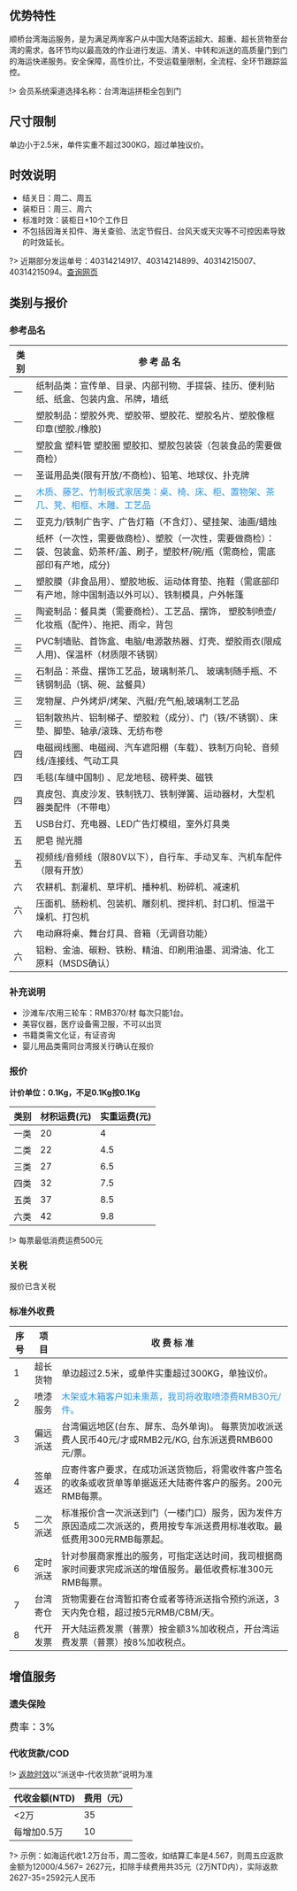 ## 优势特性
顺桥台湾海运服务，是为满足两岸客户从中国大陆寄运超大、超重、超长货物至台湾的需求，各环节均以最高效的作业进行发运、清关、中转和派送的高质量门到门的海运快递服务。安全保障，高性价比，不受运载量限制，全流程、全环节跟踪监控。

!> 会员系统渠道选择名称：台湾海运拼柜全包到门

## 尺寸限制
单边小于2.5米，单件实重不超过300KG，超过单独议价。

## 时效说明
- 结关日：周二、周五
- 装柜日：周三、周六
- 标准时效：装柜日+10个工作日
- 不包括因海关扣件、海关查验、法定节假日、台风天或天灾等不可控因素导致的时效延长。

?> 近期部分发运单号：40314214917、40314214899、40314215007、40314215094。[查询网页](http://www.track-line.hk/)

## 类别与报价

### 参考品名
| 类 别 | 参 考 品 名                                                            |
|-----|--------------------------------------------------------------------|
| 一  | 纸制品类：宣传单、目录、内部刊物、手提袋、挂历、便利贴纸、纸盒、包装内盒、吊牌，墙纸                         |
| 一  | 塑胶制品：塑胶外壳、塑胶带、塑胶花、塑胶名片、塑胶像框 印章(塑胶./橡胶)                             |
| 一  | 塑胶盒 塑料管  塑胶圈  塑胶扣、塑胶包装袋（包装食品的需要做商检）                                |
| 一  | 圣诞用品类(限有开放/不商检)、铅笔、地球仪、扑克牌                                         |
| 二  | <font color=#2294f4>木质、藤艺、竹制板式家居类：桌、椅、床、柜、置物架、茶几、凳、相框、木雕、工艺品</font>                           |
| 二  | 亚克力/铁制广告字、广告灯箱（不含灯）、壁挂架、油画/蜡烛                                      |
| 二  | 纸杯（一次性，需要做商检）、塑胶（一次性，需要做商检）：袋、包装盒、奶茶杯/盖、刷子，塑胶杯/碗/瓶（需商检，需底部印有产地，成分) |
| 二  | 塑胶膜（非食品用）、塑胶地板、运动体育垫、拖鞋（需底部印有产地，除中国制造以外可以）、铁制模具，户外帐篷               |
| 三  | 陶瓷制品：餐具类（需要商检）、工艺品、摆饰， 塑胶制喷壶/化妆瓶（配件）、拖把、雨伞，背包                      |
| 三  | PVC制墙贴、首饰盒、电脑/电源散热器、灯壳、塑胶雨衣(限成人用)、保温杯（材质限不锈钢）                      |
| 三  | 石制品：茶盘、摆饰工艺品，玻璃制茶几、 玻璃制随手瓶、不锈钢制品（锅、碗、盆餐具）                          |
| 三  | 宠物屋、户外烤炉/烤架、汽艇/充气船,玻璃制工艺品                                          |
| 三  | 铝制散热片、铝制梯子、塑胶粒（成分）、门（铁/不锈钢）、床垫、脚垫、轴承/滚珠、无纺布卷                       |
| 四  | 电磁阀线圈、电磁阀、汽车遮阳棚（车载）、铁制万向轮、音频线/连接线、气动工具                             |
| 四  |  毛毯(车缝中国制) 、尼龙地毯、磅秤类、磁铁                                            |
| 四  | 真皮包、真皮沙发、铁制铣刀、铁制弹簧、运动器材，大型机器类配件（不带电）                               |
| 五  | USB台灯、充电器、LED广告灯模组，室外灯具类                                           |
| 五  | 肥皂 抛光腊                                                             |
| 五  | 视频线/音频线（限80V以下），自行车、手动叉车、汽机车配件（限有开放）                               |
| 六  | 农耕机、割灌机、草坪机、播种机、粉碎机、减速机                                            |
| 六  | 压面机、肠粉机、包装机、雕刻机、搅拌机、封口机、恒温干燥机、打包机                                  |
| 六  | 电动麻将桌、舞台灯具、音箱（无调音功能）                                               |
| 六  | 铝粉、金油、碳粉、铁粉、精油、印刷用油墨、润滑油、化工原料（MSDS确认）                              |

### 补充说明
- 沙滩车/农用三轮车：RMB370/材 每次只能1台。
- 美容仪器，医疗设备需卫服，不可以出货
- 书籍类需文化证，有证咨询
- 婴儿用品类需同台湾报关行确认在报价

### 报价
**计价单位：0.1Kg，不足0.1Kg按0.1Kg**

| 类别 | 材积运费(元) | 实重运费(元) |
|----|------|------|
| 一类 | 20   | 4    |
| 二类 | 22   | 4.5  |
| 三类 | 27   | 6.5  |
| 四类 | 32   | 7.5  |
| 五类 | 37   | 8.5  |
| 六类 | 42   | 9.8  |

!> 每票最低消费运费500元

### 关税
报价已含关税

### 标准外收费
| 序号 | 项  目 | 收 费 标 准                                                          |
|----|------|------------------------------------------------------------------|
| 1  | 超长货物 | 单边超过2.5米，或单件实重超过300KG，单独议价。                                      |
| 2  | 喷漆服务 | <font color=#2294f4>木架或木箱客户如未熏蒸，我司将收取喷漆费RMB30元/件。</font>                                    |
| 3  | 偏远派送 | 台湾偏远地区(台东、屏东、岛外单询)。 每票货加收派送费人民币40元/才或RMB2元/KG, 台东派送费RMB600元/票。   |
| 4  | 签单返还 | 应寄件客户要求，在成功派送货物后，将需收件客户签名的收条或收货单等单据返还大陆寄件客户的服务。200元RMB每票。        |
| 5  | 二次派送 | 标准报价含一次派送到门（一楼门口）服务，因为发件方原因造成二次派送的，费用按专车派送费用标准收取。最低费用300元RMB每票起。 |
| 6  | 定时派送 | 针对参展商家推出的服务，可指定送达时间，我司根据商家时间要求完成派送的增值服务。最低收费标准300元RMB每票。         |
| 7  | 台湾寄仓 | 货物需要在台湾暂扣寄仓或者等待派送指令预约派送，3天内免仓租，超过按5元RMB/CBM/天。                   |
| 8  | 代开发票 | 开大陆运费发票（普票）按金额3%加收税点，开台湾运费发票（普票）按8%加收税点。                         |


## 增值服务
### 遗失保险
<font size=4>费率：3%</font>

### 代收货款/COD
!> [返款时效](http://www.soarsq.com/add.html)以“派送中-代收货款”说明为准

| 代收金额(NTD) | 费用（元） |
|-----------|-------|
| <2万       | 35    |
| 每增加0.5万   | 10    |

?> 示例：如海运代收1.2万台币，周二签收，如结算汇率是4.567，则周五应返款金额为12000/4.567= 2627元，扣除手续费用共35元（2万NTD内），实际返款2627-35=2592元人民币
